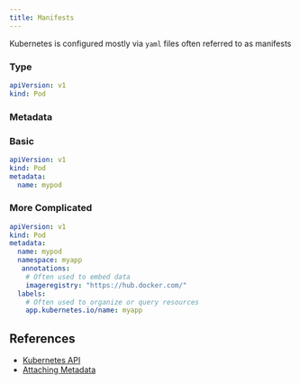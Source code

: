```yaml
---
title: Manifests
---
```


Kubernetes is configured mostly via `yaml` files often referred to as manifests

### Type

```yaml
apiVersion: v1
kind: Pod
```

### Metadata

### Basic

```yaml
apiVersion: v1
kind: Pod
metadata:
  name: mypod
```

### More Complicated

```yaml
apiVersion: v1
kind: Pod
metadata:
  name: mypod
  namespace: myapp
   annotations:
    # Often used to embed data
    imageregistry: "https://hub.docker.com/"
  labels:
    # Often used to organize or query resources
    app.kubernetes.io/name: myapp
```

## References

- [Kubernetes API](https://kubernetes.io/docs/reference/generated/kubernetes-api/v1.18/)
- [Attaching Metadata](https://kubernetes.io/docs/concepts/overview/working-with-objects/annotations/#attaching-metadata-to-objects)
